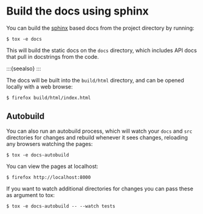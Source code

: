 # Build the docs using sphinx

You can build the [sphinx](https://www.sphinx-doc.org) based docs from the project directory by running:

```
$ tox -e docs
```

This will build the static docs on the `docs` directory, which includes API docs that pull in docstrings from the code.

:::{seealso}
[](documentation_standards)
:::

The docs will be built into the `build/html` directory, and can be opened locally with a web browse:

```
$ firefox build/html/index.html
```

## Autobuild

You can also run an autobuild process, which will watch your `docs` and `src` directories for changes and rebuild whenever it sees changes, reloading any browsers watching the pages:

```
$ tox -e docs-autobuild
```

You can view the pages at localhost:

```
$ firefox http://localhost:8000
```

If you want to watch additional directories for changes you can pass these as argument to tox:

```
$ tox -e docs-autobuild -- --watch tests
```
